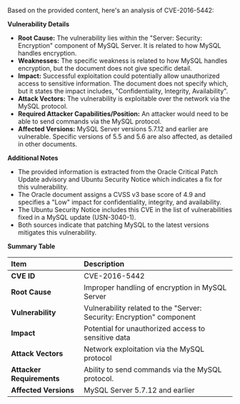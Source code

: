 Based on the provided content, here's an analysis of CVE-2016-5442:

**Vulnerability Details**

*   **Root Cause:** The vulnerability lies within the "Server: Security: Encryption" component of MySQL Server. It is related to how MySQL handles encryption.
*   **Weaknesses:** The specific weakness is related to how MySQL handles encryption, but the document does not give specific detail.
*   **Impact:**  Successful exploitation could potentially allow unauthorized access to sensitive information. The document does not specify which, but it states the impact includes, "Confidentiality, Integrity, Availability".
*   **Attack Vectors:** The vulnerability is exploitable over the network via the MySQL protocol.
*  **Required Attacker Capabilities/Position:** An attacker would need to be able to send commands via the MySQL protocol.
*   **Affected Versions:**  MySQL Server versions 5.7.12 and earlier are vulnerable. Specific versions of 5.5 and 5.6 are also affected, as detailed in other documents.

**Additional Notes**

*   The provided information is extracted from the Oracle Critical Patch Update advisory and Ubuntu Security Notice which indicates a fix for this vulnerability.
*   The Oracle document assigns a CVSS v3 base score of 4.9 and specifies a "Low" impact for confidentiality, integrity, and availability.
*   The Ubuntu Security Notice includes this CVE in the list of vulnerabilities fixed in a MySQL update (USN-3040-1).
*   Both sources indicate that patching MySQL to the latest versions mitigates this vulnerability.

**Summary Table**

| Item                      | Description                                                                                    |
| :------------------------ | :--------------------------------------------------------------------------------------------- |
| **CVE ID**                | CVE-2016-5442                                                                                  |
| **Root Cause**            |  Improper handling of encryption in MySQL Server                                                     |
| **Vulnerability**         | Vulnerability related to the "Server: Security: Encryption" component                         |
| **Impact**                | Potential for unauthorized access to sensitive data                                   |
| **Attack Vectors**        | Network exploitation via the MySQL protocol                                                     |
| **Attacker Requirements** | Ability to send commands via the MySQL protocol. |
| **Affected Versions**     | MySQL Server 5.7.12 and earlier                                                              |